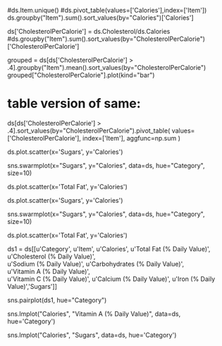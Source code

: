 
#ds.Item.unique()
#ds.pivot_table(values=['Calories'],index=['Item'])
ds.groupby("Item").sum().sort_values(by="Calories")['Calories']


ds['CholesterolPerCalorie'] = ds.Cholesterol/ds.Calories
#ds.groupby("Item").sum().sort_values(by="CholesterolPerCalorie")['CholesterolPerCalorie']

grouped = ds[ds['CholesterolPerCalorie'] > .4].groupby("Item").mean().sort_values(by="CholesterolPerCalorie")
grouped["CholesterolPerCalorie"].plot(kind="bar")
# table version of same:
ds[ds['CholesterolPerCalorie'] > .4].sort_values(by="CholesterolPerCalorie").pivot_table(
    values=['CholesterolPerCalorie'],
    index=['Item'],
    aggfunc=np.sum
    )
    

ds.plot.scatter(x='Sugars', y='Calories')

sns.swarmplot(x="Sugars", y="Calories", data=ds, hue="Category", size=10)

ds.plot.scatter(x='Total Fat', y='Calories')

ds.plot.scatter(x='Sugars', y='Calories')

sns.swarmplot(x="Sugars", y="Calories", data=ds, hue="Category", size=10)

ds.plot.scatter(x='Total Fat', y='Calories')

ds1 = ds[[u'Category', u'Item', u'Calories',       u'Total Fat (% Daily Value)', \
                u'Cholesterol (% Daily Value)', \
       u'Sodium (% Daily Value)',        u'Carbohydrates (% Daily Value)', \
             u'Vitamin A (% Daily Value)', \
       u'Vitamin C (% Daily Value)',       u'Calcium (% Daily Value)', u'Iron (% Daily Value)','Sugars']]
       
sns.pairplot(ds1, hue="Category")

sns.lmplot("Calories", "Vitamin A (% Daily Value)", data=ds, hue='Category')

sns.lmplot("Calories", "Sugars", data=ds, hue='Category')
